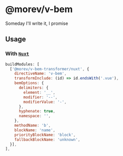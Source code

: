# @morev/v-bem

Someday I'll write it, I promise

## Usage

### With [`Nuxt`](https://nuxtjs.org/)

```js
buildModules: [
  ['@morev/v-bem-transformer/nuxt', {
    directiveName: 'v-bem',
    transformInclude: (id) => id.endsWith('.vue'),
    bemOptions: {
      delimiters: {
        element: '__',
        modifier: '--',
        modifierValue: '-',
      },
      hyphenate: true,
      namespace: '',
    },
    methodName: 'b',
    blockName: 'name',
    priorityBlockName: 'block',
    fallbackBlockName: 'unknown',
  }],
],
```
